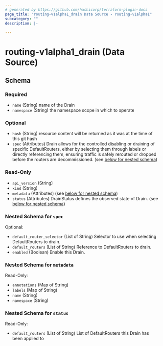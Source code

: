 ```yaml
---
# generated by https://github.com/hashicorp/terraform-plugin-docs
page_title: "routing-v1alpha1_drain Data Source - routing-v1alpha1"
subcategory: ""
description: |-
  
---
```


# routing-v1alpha1_drain (Data Source)





<!-- schema generated by tfplugindocs -->
## Schema

### Required

- `name` (String) name of the Drain
- `namespace` (String) the namespace scope in which to operate

### Optional

- `hash` (String) resource content will be returned as it was at the time of this git hash
- `spec` (Attributes) Drain allows for the controlled disabling or draining of specific DefaultRouters, either by selecting them through labels or directly referencing them, ensuring traffic is safely rerouted or dropped before the routers are decommissioned. (see [below for nested schema](#nestedatt--spec))

### Read-Only

- `api_version` (String)
- `kind` (String)
- `metadata` (Attributes) (see [below for nested schema](#nestedatt--metadata))
- `status` (Attributes) DrainStatus defines the observed state of Drain. (see [below for nested schema](#nestedatt--status))

<a id="nestedatt--spec"></a>
### Nested Schema for `spec`

Optional:

- `default_router_selector` (List of String) Selector to use when selecting DefaultRouters to drain.
- `default_routers` (List of String) Reference to DefaultRouters to drain.
- `enabled` (Boolean) Enable this Drain.


<a id="nestedatt--metadata"></a>
### Nested Schema for `metadata`

Read-Only:

- `annotations` (Map of String)
- `labels` (Map of String)
- `name` (String)
- `namespace` (String)


<a id="nestedatt--status"></a>
### Nested Schema for `status`

Read-Only:

- `default_routers` (List of String) List of DefaultRouters this Drain has been applied to
